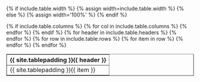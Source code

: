 {% if include.table.width %}
{% assign width=include.table.width %}
{% else %}
{% assign width='100%' %}
{% endif %}

<table border="1" width="{{ width }}">
  {% if include.table.columns %}
  {% for col in include.table.columns %}
  <col width="{{ col }}"/>
  {% endfor %}
  {% endif %}
  
  <tr>
    {% for header in include.table.headers %}
    <th>{{ site.tablepadding }}{{ header }}</th>
    {% endfor %}
  </tr>
  {% for row in include.table.rows %}
  <tr>
    {% for item in row %}
    <td>{{ site.tablepadding }}{{ item }}</td>
    {% endfor %}
  </tr>
  {% endfor %}
  
</table>
